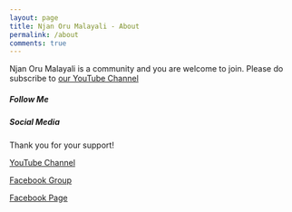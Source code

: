 ```yaml
---
layout: page
title: Njan Oru Malayali - About
permalink: /about
comments: true
---
```


<div class="row justify-content-between">
<div class="col-md-8 pr-5">

<p>Njan Oru Malayali is a community and you are welcome to join. Please do subscribe to <a href="https://bit.ly/2wvG8eZ"> our YouTube Channel</a> </p>
<h5>Follow Me</h5>
 <a target="_blank" href="https://www.facebook.com/SibeeshVenu"><i
                                class="fas fa-link"></i></a>
<a target="_blank" href="https://www.linkedin.com/in/SibeeshVenu"><i
                                class="fas fa-linkedin"></i></a>
<a target="_blank" href="https://www.youtube.com/SibeeshPassion"><i
                                class="fab fa-youtube"></i>
                            </a>
<a target="_blank" href="https://www.instagram.com/sibeeshvenu/"><i
                                class="fab fa-instagram"></i>
                            </a>
<a target="_blank" href="https://www.youtube.com/channel/UCp7NT9SE3grCOsbPUl0PWvw"><i
                                class="fab fa-youtube"></i></a>
</div>

<div class="col-md-4">

<div class="sticky-top sticky-top-80">
<h5>Social Media</h5>
<p>Thank you for your support!</p>
<p>
<a target="_blank" href="https://www.youtube.com/channel/UCp7NT9SE3grCOsbPUl0PWvw/" class="btn btn-danger">YouTube Channel</a>
</p> 
<p>
<a target="_blank" href="https://www.facebook.com/groups/Njan.Oru.Malayaliya/" class="btn btn-danger">Facebook Group</a>
</p> 
<p>
<a target="_blank" href="https://www.facebook.com/Njan.Oru.Malayaliyanu/" class="btn btn-danger">Facebook Page</a>
</p> 
</div>
</div>
</div>
